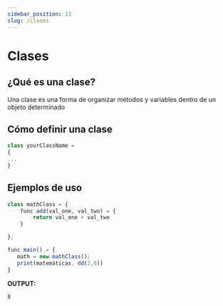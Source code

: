 ```yaml
---
sidebar_position: 13
slug: /clases
---
```


# Clases

## ¿Qué es una clase?
Una clase es una forma de organizar métodos y variables dentro de un objeto determinado

## Cómo definir una clase

```jsx
class yourClassName = 
{
...
}
```

## Ejemplos de uso

```jsx
class mathClass = {
    func add(val_one, val_two) = {
        return val_one + val_two
    }

};

func main() = {
   math = new mathClass();
   print(matemáticas. dd(2,6))
}
```

**OUTPUT:**

```
8
```